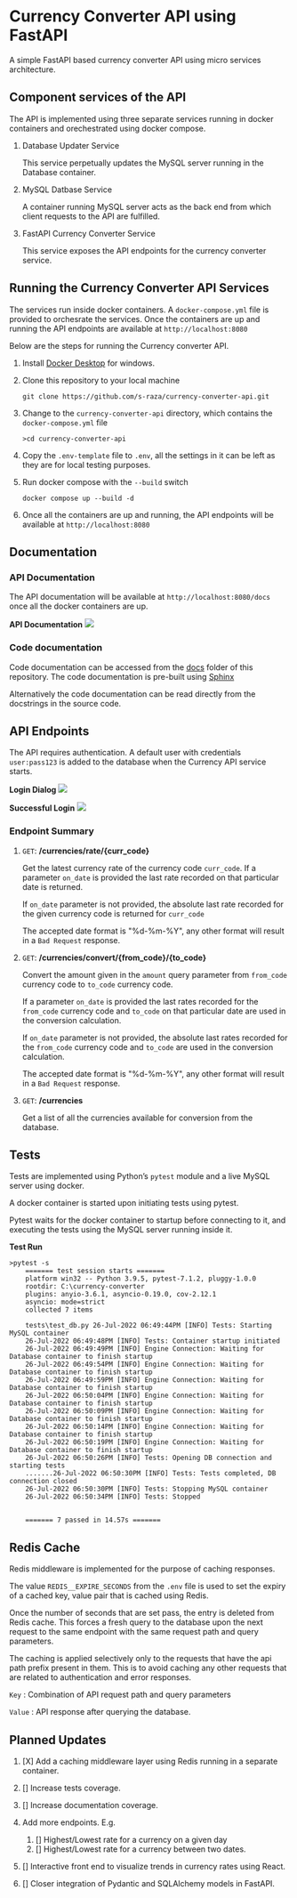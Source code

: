 # Currency Converter API using FastAPI

A simple FastAPI based currency converter API using micro services architecture.

## Component services of the API

The API is implemented using three separate services running in docker containers and orechestrated using docker compose.

1. Database Updater Service

    This service perpetually updates the MySQL server running in the Database container.

2. MySQL Datbase Service

    A container running MySQL server acts as the back end from which client requests to the API are fulfilled.

3. FastAPI Currency Converter Service

    This service exposes the API endpoints for the currency converter service.

## Running the Currency Converter API Services

The services run inside docker containers. A `docker-compose.yml` file is provided to orchesrate the services. Once the containers are up and running the API endpoints are available at `http://localhost:8080`

Below are the steps for running the Currency converter API.

1. Install [Docker Desktop](https://docs.docker.com/desktop/install/windows-install/) for windows.
2. Clone this repository to your local machine

    ```
    git clone https://github.com/s-raza/currency-converter-api.git
    ```

3. Change to the `currency-converter-api` directory, which contains the `docker-compose.yml` file

   ```
   >cd currency-converter-api
   ```
4. Copy the `.env-template` file to `.env`, all the settings in it can be left as they are for local testing purposes.
5. Run docker compose with the `--build` switch

   ```
   docker compose up --build -d
   ```
6. Once all the containers are up and running, the API endpoints will be available at `http://localhost:8080`


## Documentation

### API Documentation

The API documentation will be available at `http://localhost:8080/docs` once all the docker containers are up.

**API Documentation**
<img src="./docs/source/_static/01-api-docs.jpg"/>
<br>



### Code documentation

Code documentation can be accessed from the  [docs](https://htmlpreview.github.io/?https://github.com/s-raza/currency-converter-api/blob/master/docs/build/html/index.html) folder of this repository. The code documentation is pre-built using [Sphinx](https://www.sphinx-doc.org/en/master/)

Alternatively the code documentation can be read directly from the docstrings in the source code.

## API Endpoints

The API requires authentication. A default user with credentials `user:pass123` is added to the database when the Currency API service starts.

**Login Dialog**
<img src="./docs/source/_static/02-user-auth-dialog.jpg"/>
<br>


**Successful Login**
<img src="./docs/source/_static/03-user-authorized-dialog.jpg"/>
<br>

### Endpoint Summary

1. `GET`: **/currencies/rate/{curr_code}**

   Get the latest currency rate of the currency code `curr_code`. If a parameter `on_date` is provided the last rate recorded on that particular date is returned.

   If `on_date` parameter is not provided, the absolute last rate recorded for the given currency code is returned for `curr_code`

   The accepted date format is "%d-%m-%Y", any other format will result in a `Bad Request` response.

2. `GET`: **/currencies/convert/{from_code}/{to_code}**

   Convert the amount given in the `amount` query parameter from `from_code` currency code to `to_code` currency code.

   If a parameter `on_date` is provided the last rates recorded for the `from_code` currency code and `to_code` on that particular date are used in the conversion calculation.

   If `on_date` parameter is not provided, the absolute last rates recorded for the `from_code` currency code and `to_code` are used in the conversion calculation.

   The accepted date format is "%d-%m-%Y", any other format will result in a `Bad Request` response.

3. `GET`: **/currencies**

   Get a list of all the currencies available for conversion from the database.

## Tests

Tests are implemented using Python’s `pytest` module and a live MySQL server using docker.

A docker container is started upon initiating tests using pytest.

Pytest waits for the docker container to startup before connecting to it, and executing the tests using the MySQL server running inside it.


**Test Run**
```
>pytest -s
    ======= test session starts =======
    platform win32 -- Python 3.9.5, pytest-7.1.2, pluggy-1.0.0
    rootdir: C:\currency-converter
    plugins: anyio-3.6.1, asyncio-0.19.0, cov-2.12.1
    asyncio: mode=strict
    collected 7 items

    tests\test_db.py 26-Jul-2022 06:49:44PM [INFO] Tests: Starting MySQL container
    26-Jul-2022 06:49:48PM [INFO] Tests: Container startup initiated
    26-Jul-2022 06:49:49PM [INFO] Engine Connection: Waiting for Database container to finish startup
    26-Jul-2022 06:49:54PM [INFO] Engine Connection: Waiting for Database container to finish startup
    26-Jul-2022 06:49:59PM [INFO] Engine Connection: Waiting for Database container to finish startup
    26-Jul-2022 06:50:04PM [INFO] Engine Connection: Waiting for Database container to finish startup
    26-Jul-2022 06:50:09PM [INFO] Engine Connection: Waiting for Database container to finish startup
    26-Jul-2022 06:50:14PM [INFO] Engine Connection: Waiting for Database container to finish startup
    26-Jul-2022 06:50:19PM [INFO] Engine Connection: Waiting for Database container to finish startup
    26-Jul-2022 06:50:26PM [INFO] Tests: Opening DB connection and starting tests
    .......26-Jul-2022 06:50:30PM [INFO] Tests: Tests completed, DB connection closed
    26-Jul-2022 06:50:30PM [INFO] Tests: Stopping MySQL container
    26-Jul-2022 06:50:34PM [INFO] Tests: Stopped


    ======= 7 passed in 14.57s =======
```

## Redis Cache

Redis middleware is implemented for the purpose of caching responses.

The value ``REDIS__EXPIRE_SECONDS`` from the `.env` file is used to set the expiry of a cached key, value pair that is cached using Redis.

Once the number of seconds that are set pass, the entry is deleted from Redis cache. This forces a fresh query to the database upon the next request to the same endpoint
with the same request path and query parameters.

The caching is applied selectively only to the requests that have the api path prefix present in them. This is to avoid caching any other requests that are related to authentication and error responses.

`Key`     : Combination of API request path and query parameters

`Value`   : API response after querying the database.

## Planned Updates

1. [X] Add a caching middleware layer using Redis running in a separate container.
2. [] Increase tests coverage.
3. [] Increase documentation coverage.
4. Add more endpoints. E.g.

    1. [] Highest/Lowest rate for a currency on a given day
    2. [] Highest/Lowest rate for a currency between two dates.

5. [] Interactive front end to visualize trends in currency rates using React.
6. [] Closer integration of Pydantic and SQLAlchemy models in FastAPI.
